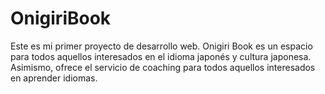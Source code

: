 # OnigiriBook
Este es mi primer proyecto de desarrollo web.
Onigiri Book es un espacio para todos aquellos interesados en el idioma japonés y cultura japonesa.
Asimismo, ofrece el servicio de coaching para todos aquellos interesados en aprender idiomas.

